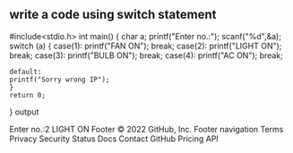 ## write a code using switch statement ##
#include<stdio.h>
int main()
{
	char a;
	printf("Enter no.:");
	scanf("%d",&a);
	switch (a)
	{
	case(1):
	printf("FAN ON");
	break;
	case(2):
	printf("LIGHT ON");
	break;
	case(3):
	printf("BULB ON");
	break;
	case(4):
	printf("AC ON");
	break;
	
	default:
	printf("Sorry wrong IP");		
	}
	return 0; 
}
output

Enter no.:2
LIGHT ON
Footer
© 2022 GitHub, Inc.
Footer navigation
Terms
Privacy
Security
Status
Docs
Contact GitHub
Pricing
API
